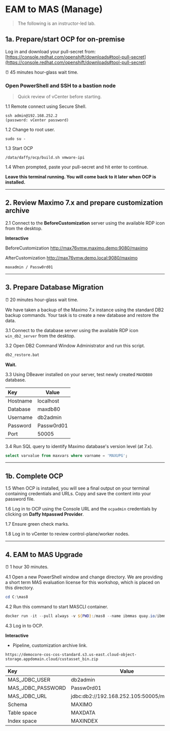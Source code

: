 # EAM to MAS (Manage)

> The following is an instructor-led lab.

## 1a. Prepare/start OCP for on-premise

Log in and download your pull-secret from: [https://console.redhat.com/openshift/downloads#tool-pull-secret](https://console.redhat.com/openshift/downloads#tool-pull-secret)

⏰ 45 minutes hour-glass wait time.

### Open PowerShell and SSH to a bastion node

> Quick review of vCenter before starting.

1.1 Remote connect using Secure Shell.
```shell
ssh admin@192.168.252.2
(password: vCenter password)
```
1.2 Change to root user.
```shell
sudo su -
```
1.3 Start OCP
```shell
/data/daffy/ocp/build.sh vmware-ipi
```
1.4 When prompted, paste your pull-secret and hit enter to continue.

**Leave this terminal running. You will come back to it later when OCP is installed.**

---

## 2. Review Maximo 7.x and prepare customization archive

2.1 Connect to the **BeforeCustomization** server using the available RDP icon from the desktop.

**Interactive**

BeforeCustomization
http://max76vmw.maximo.demo:9080/maximo

AfterCustomization
http://max76vmw.demo.local:9080/maximo

`maxadmin / Passw0rd01`

---

## 3. Prepare Database Migration

⏰ 20 minutes hour-glass wait time.

We have taken a backup of the Maximo 7.x instance using the standard DB2 backup commands. Your task is to create a new database and restore the data.

3.1 Connect to the database server using the available RDP icon `win_db2_server` from the desktop.

3.2 Open DB2 Command Window Administrator and run this script.
```bat
db2_restore.bat
```

**Wait.**

3.3 Using DBeaver installed on your server, test newly created `MAXDB80` database.

|Key  |Value  |
|:----|---|
|Hostname  |localhost  |
|Database  |maxdb80  |
|Username  |db2admin  |
|Password  |Passw0rd01  |
|Port  |50005  |

3.4 Run SQL query to identify Maximo database's version level (at 7.x).
```sql
select varvalue from maxvars where varname = 'MAXUPG';
```

---

## 1b. Complete OCP

1.5 When OCP is installed, you will see a final output on your terminal containing credentials and URLs. Copy and save the content into your password file.

1.6 Log in to OCP using the Console URL and the `ocpadmin` credentials by clicking on **Daffy htpasswd Provider**.

1.7 Ensure green check marks.

1.8 Log in to vCenter to review control-plane/worker nodes.

---

## 4. EAM to MAS Upgrade

⏰ 1 hour 30 minutes.

4.1 Open a new PowerShell window and change directory. We are providing a short term MAS evaluation license for this workshop, which is placed on this directory.
```PowerShell
cd C:\mas8
```

4.2 Run this command to start MASCLI container.
```PowerShell
docker run -it --pull always -v ${PWD}:/mas8 --name ibmmas quay.io/ibmmas/cli:7.14.1
```

4.3 Log in to OCP.

**Interactive**

- Pipeline, customization archive link.
```
https://democore-cos-cos-standard.s3.us-east.cloud-object-storage.appdomain.cloud/custasset_bin.zip
```
|Key  |Value  |
|:----|---|
|MAS_JDBC_USER  |db2admin  |
|MAS_JDBC_PASSWORD  |Passw0rd01  |
|MAS_JDBC_URL  |jdbc:db2://192.168.252.105:50005/maxdb80  |
|Schema  |MAXIMO  |
|Table space  |MAXDATA  |
|Index space  |MAXINDEX  |
